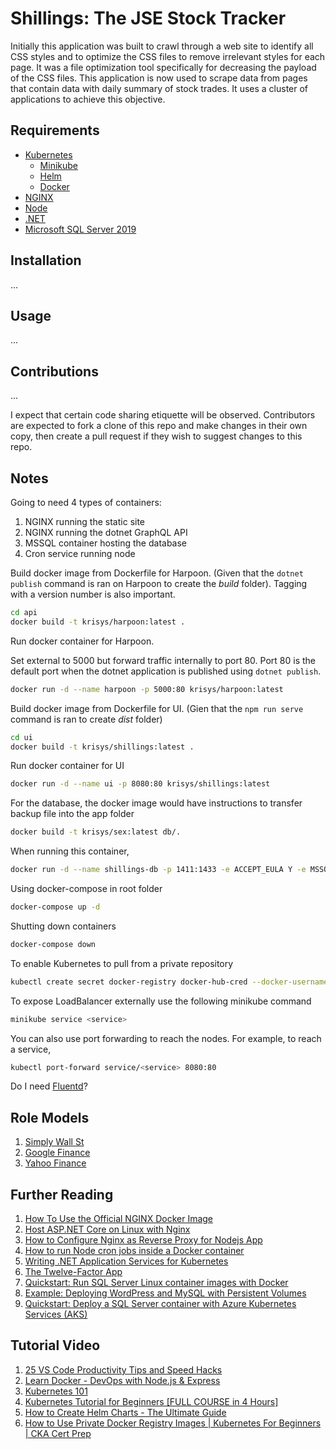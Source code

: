 # Shillings: The JSE Stock Tracker

Initially this application was built to crawl through a web site to identify all CSS styles and to optimize the CSS files to remove irrelevant styles for each page. It was a file optimization tool specifically for decreasing the payload of the CSS files. This application is now used to scrape data from pages that contain data with daily summary of stock trades. It uses a cluster of applications to achieve this objective.

## Requirements

 - [Kubernetes](https://kubernetes.io/)
   - [Minikube](https://minikube.sigs.k8s.io/docs/)
   - [Helm](https://helm.sh/)
   - [Docker](https://www.docker.com/)
 - [NGINX](https://www.nginx.com/)
 - [Node](https://nodejs.org/en/)
 - [.NET](https://dotnet.microsoft.com/)
 - [Microsoft SQL Server 2019](https://www.microsoft.com/en-us/sql-server/sql-server-2019)

## Installation

...

## Usage

...

## Contributions

...

I expect that certain code sharing etiquette will be observed. Contributors are expected to fork a clone of this repo and make changes in their own copy, then create a pull request if they wish to suggest changes to this repo.

## Notes

Going to need 4 types of containers:
1. NGINX running the static site
2. NGINX running the dotnet GraphQL API
3. MSSQL container hosting the database
4. Cron service running node

Build docker image from Dockerfile for Harpoon. (Given that the `dotnet publish` command is ran on Harpoon to create the _build_ folder). Tagging with a version number is also important.

```bash
cd api
docker build -t krisys/harpoon:latest .
```

Run docker container for Harpoon.

Set external to 5000 but forward traffic internally to port 80. Port 80 is the default port when the dotnet application is published using `dotnet publish`.

```bash
docker run -d --name harpoon -p 5000:80 krisys/harpoon:latest
```

Build docker image from Dockerfile for UI. (Gien that the `npm run serve` command is ran to create _dist_ folder)

```bash
cd ui
docker build -t krisys/shillings:latest .
```

Run docker container for UI

```bash
docker run -d --name ui -p 8080:80 krisys/shillings:latest
```

For the database, the docker image would have instructions to transfer backup file into the app folder

```bash
docker build -t krisys/sex:latest db/.
```

When running this container, 

```bash
docker run -d --name shillings-db -p 1411:1433 -e ACCEPT_EULA Y -e MSSQL_SA_PASSWORD Password44
```

Using docker-compose in root folder

```bash
docker-compose up -d
```

Shutting down containers

```bash
docker-compose down
```

To enable Kubernetes to pull from a private repository

```bash
kubectl create secret docker-registry docker-hub-cred --docker-username <username> --docker-password <password>
```

To expose LoadBalancer externally use the following minikube command

```bash
minikube service <service>
```

You can also use port forwarding to reach the nodes. For example, to reach a service,

```bash
kubectl port-forward service/<service> 8080:80
```

Do I need [Fluentd](https://docs.fluentd.org/)?

## Role Models
1. [Simply Wall St](https://simplywall.st/)
2. [Google Finance](https://www.google.com/finance/)
3. [Yahoo Finance](https://finance.yahoo.com/)

## Further Reading

1. [How To Use the Official NGINX Docker Image](https://www.docker.com/blog/how-to-use-the-official-nginx-docker-image/)
2. [Host ASP.NET Core on Linux with Nginx](https://learn.microsoft.com/en-us/aspnet/core/host-and-deploy/linux-nginx?view=aspnetcore-7.0&tabs=linux-ubuntu)
3. [How to Configure Nginx as Reverse Proxy for Nodejs App](https://www.tecmint.com/nginx-as-reverse-proxy-for-nodejs-app/)
4. [How to run Node cron jobs inside a Docker container](https://www.tddapps.com/2016/05/05/how-to-run-node-cron-jobs-in-a-docker-container/)
5. [Writing .NET Application Services for Kubernetes](https://mikehadlow.com/posts/2022-06-24-writing-dotnet-services-for-kubernetes/)
6. [The Twelve-Factor App](https://12factor.net/)
7. [Quickstart: Run SQL Server Linux container images with Docker](https://learn.microsoft.com/en-us/sql/linux/quickstart-install-connect-docker?view=sql-server-ver16&pivots=cs1-bash)
8. [Example: Deploying WordPress and MySQL with Persistent Volumes](https://kubernetes.io/docs/tutorials/stateful-application/mysql-wordpress-persistent-volume/)
9. [Quickstart: Deploy a SQL Server container with Azure Kubernetes Services (AKS)](https://learn.microsoft.com/en-us/sql/linux/quickstart-sql-server-containers-kubernetes?view=sql-server-ver16)

## Tutorial Video

1. [25 VS Code Productivity Tips and Speed Hacks](https://youtu.be/ifTF3ags0XI)
2. [Learn Docker - DevOps with Node.js & Express](https://youtu.be/9zUHg7xjIqQ)
3. [Kubernetes 101](https://www.youtube.com/playlist?list=PL2_OBreMn7FoYmfx27iSwocotjiikS5BD)
4. [Kubernetes Tutorial for Beginners [FULL COURSE in 4 Hours]](https://youtu.be/X48VuDVv0do)
5. [How to Create Helm Charts - The Ultimate Guide](https://youtu.be/jUYNS90nq8U)
6. [How to Use Private Docker Registry Images | Kubernetes For Beginners | CKA Cert Prep](https://youtu.be/xYk6qCyXOY4)